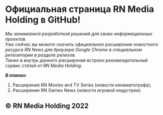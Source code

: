 # **Официальная страница RN Media Holding в GitHub!**

*Мы занимаемся разработкой решений для своих информационных проектов.*  
*Уже сейчас вы можете скачать официальное расширение новостного ресурса RN News для браузера Google Chrome в специальном репозитории в разделе релизов.*  
*Также в внутрь данного расширения встроен рекомендательный сервис статей от RN Media Holding.*

***В планах:***  
1. Расширение RN Movies and TV Series (новости кинематографа);
2. Расширение RN Games News (новости игровой индустрии).

## **© RN Media Holding 2022**
